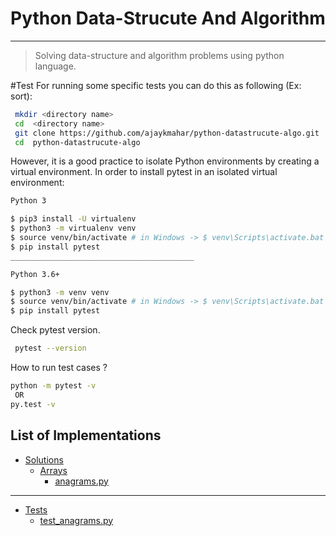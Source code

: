 # Python Data-Strucute And Algorithm
---
>Solving data-structure and algorithm problems using python language.

#Test
For running some specific tests you can do this as following (Ex: sort):
```bash
 mkdir <directory name>
 cd  <directory name>
 git clone https://github.com/ajaykmahar/python-datastrucute-algo.git
 cd  python-datastrucute-algo
 ```
 However, it is a good practice to isolate Python environments by creating a virtual environment. In order to install pytest in an isolated virtual environment:
 ```bash
 Python 3

$ pip3 install -U virtualenv
$ python3 -m virtualenv venv
$ source venv/bin/activate # in Windows -> $ venv\Scripts\activate.bat
$ pip install pytest
_________________________________________

Python 3.6+

$ python3 -m venv venv
$ source venv/bin/activate # in Windows -> $ venv\Scripts\activate.bat
$ pip install pytest
``` 
Check pytest version.

 ```bash 
  pytest --version
 ```
How to run test cases ?
```bash 
python -m pytest -v
 OR
py.test -v

```
List of Implementations
---
* [Solutions](https://github.com/ajaykmahar/python-datastrucute-algo/tree/master/solutions)
    * [Arrays](https://github.com/ajaykmahar/python-datastrucute-algo/tree/master/solutions/Arrays)
        * [anagrams.py](https://github.com/ajaykmahar/python-datastrucute-algo/blob/master/solutions/Arrays/anagrams.py)

---

* [Tests](https://github.com/ajaykmahar/python-datastrucute-algo/tree/master/tests)
    * [test_anagrams.py](https://github.com/ajaykmahar/python-datastrucute-algo/blob/master/tests/test_anagrams.py)

